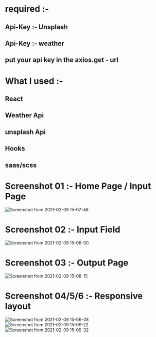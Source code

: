 # required :-
## Api-Key :- Unsplash
## Api-Key :- weather
## put your api key in the axios.get - url
##
##


# What I used :- 


## React
## Weather Api
## unsplash Api 
## Hooks
## saas/scss
##
##

# Screenshot 01 :- Home Page / Input Page
![Screenshot from 2021-02-09 15-07-46](https://user-images.githubusercontent.com/28594629/107344877-f88ed800-6ae8-11eb-8744-4babbf995e66.png)

# Screenshot 02 :- Input Field
![Screenshot from 2021-02-09 15-08-00](https://user-images.githubusercontent.com/28594629/107344894-fdec2280-6ae8-11eb-9b44-b5973bc651e0.png)

# Screenshot 03 :- Output Page
![Screenshot from 2021-02-09 15-08-15](https://user-images.githubusercontent.com/28594629/107344908-02b0d680-6ae9-11eb-959e-82d10a4d3a10.png)

# Screenshot 04/5/6 :- Responsive layout
![Screenshot from 2021-02-09 15-09-08](https://user-images.githubusercontent.com/28594629/107344988-1b20f100-6ae9-11eb-82a7-703786d709ae.png)
![Screenshot from 2021-02-09 15-09-22](https://user-images.githubusercontent.com/28594629/107345002-2116d200-6ae9-11eb-9f94-6c85967f9711.png)
![Screenshot from 2021-02-09 15-09-32](https://user-images.githubusercontent.com/28594629/107345020-25db8600-6ae9-11eb-8122-6ac9b039bcce.png)


